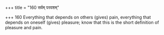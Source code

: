 +++
title = "160 सर्वम् परवशम्"

+++
160	Everything that depends on others (gives) pain, everything that depends on oneself (gives) pleasure; know that this is the short definition of pleasure and pain.